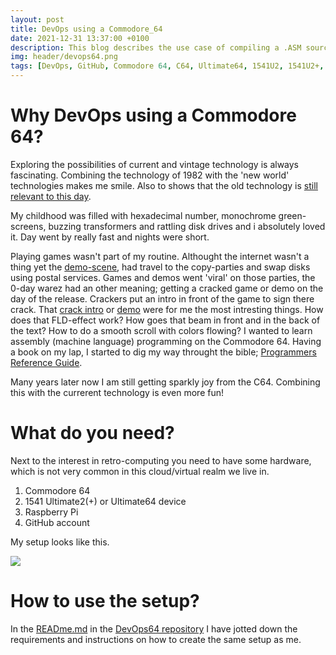 ```yaml
---
layout: post
title: DevOps using a Commodore_64
date: 2021-12-31 13:37:00 +0100
description: This blog describes the use case of compiling a .ASM source file into a .PRG file while using GitHub Workflow. The GitHub Workflow Runner runs, in my case, on a `Pi Zero 2 W`. The Pi is mounted internally into the Commodore casing. The CI workflow runs after compiling the binary .PRG on the Ultimate64. 
img: header/devops64.png
tags: [DevOps, GitHub, Commodore 64, C64, Ultimate64, 1541U2, 1541U2+, KickAssembler]
---
```

# Why DevOps using a Commodore 64?

Exploring the possibilities of current and vintage technology is always fascinating. Combining the technology of 1982 with the 'new world' technologies makes me smile. Also to shows that the old technology is [still relevant to this day](https://csdb.dk/latestreleases.php).

My childhood was filled with hexadecimal number, monochrome green-screens, buzzing transformers and rattling disk drives and i absolutely loved it. Day went by really fast and nights were short.

Playing games wasn't part of my routine. Althought the internet wasn't a thing yet the [demo-scene](https://en.wikipedia.org/wiki/Demoscene), had travel to the copy-parties and swap disks using postal services. Games and demos went 'viral' on those parties, the 0-day warez had an other meaning; getting a cracked game or demo on the day of the release. Crackers put an intro in front of the game to sign there crack. That [crack intro](https://csdb.dk/release/?id=53390) or [demo](https://csdb.dk/release/?id=4986) were for me the most intresting things. How does that FLD-effect work? How goes that beam in front and in the back of the text? How to do a smooth scroll with colors flowing? I wanted to learn assembly (machine language) programming on the Commodore 64. Having a book on my lap, I started to dig my way throught the bible; [Programmers Reference Guide](assets/pdf/C64PRG.pdf).

Many years later now I am still getting sparkly joy from the C64. Combining this with the currerent technology is even more fun!

# What do you need?

Next to the interest in retro-computing you need to have some hardware, which is not very common in this cloud/virtual realm we live in.

1.  Commodore 64
2.  1541 Ultimate2(+) or Ultimate64 device 
3.  Raspberry Pi
4.  GitHub account

My setup looks like this.

![](images/ultimate64_rpi-zero-2-w.png)

# How to use the setup?

In the [READme.md](https://github.com/6510nl/DevOps64/blob/main/README.md) in the [DevOps64 repository](https://github.com/6510nl/DevOps64) I have jotted down the requirements and instructions on how to create the same setup as me.